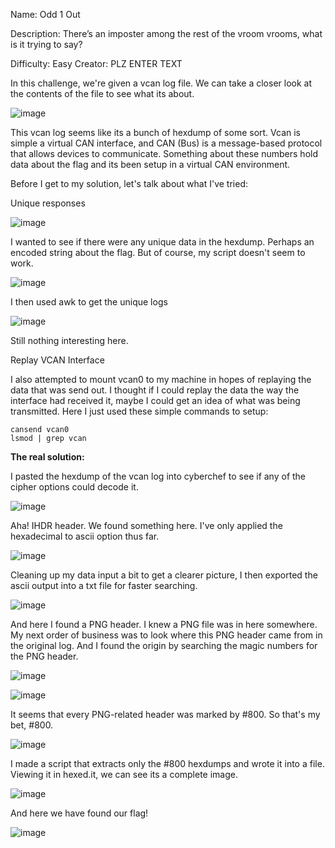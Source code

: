 Name: Odd 1 Out

Description: There’s an imposter among the rest of the vroom vrooms, what is it trying to say?

Difficulty: Easy
Creator: PLZ ENTER TEXT

In this challenge, we're given a vcan log file. We can take a closer look at the contents of the file to see what its about.

![image](https://github.com/user-attachments/assets/07624615-1b99-447e-983b-607055332d21)

This vcan log seems like its a bunch of hexdump of some sort. Vcan is simple a virtual CAN interface, and CAN (Bus) is a message-based protocol that allows devices to communicate. Something about these numbers hold data about the flag and its been setup in a virtual CAN environment.

Before I get to my solution, let's talk about what I've tried:

Unique responses

![image](https://github.com/user-attachments/assets/d05e8e48-68fb-48a6-9818-130aba9e0046)

I wanted to see if there were any unique data in the hexdump. Perhaps an encoded string about the flag. But of course, my script doesn't seem to work.

![image](https://github.com/user-attachments/assets/262da0cf-d1ee-49d8-87ea-43cd00313751)

I then used awk to get the unique logs

![image](https://github.com/user-attachments/assets/70bc2870-776d-409a-bc71-2a91b4aa8dec)

Still nothing interesting here.


Replay VCAN Interface

I also attempted to mount vcan0 to my machine in hopes of replaying the data that was send out. I thought if I could replay the data the way the interface had received it, maybe I could get an idea of what was being transmitted.
Here I just used these simple commands to setup:
```
cansend vcan0
lsmod | grep vcan
```


**The real solution:**

I pasted the hexdump of the vcan log into cyberchef to see if any of the cipher options could decode it.

![image](https://github.com/user-attachments/assets/1604bb0f-6b1e-4042-bc8b-218a07c2a45c)

Aha! IHDR header. We found something here. I've only applied the hexadecimal to ascii option thus far.

![image](https://github.com/user-attachments/assets/6cd3e103-e42c-42ea-b4e3-7e88e7b2907d)

Cleaning up my data input a bit to get a clearer picture, I then exported the ascii output into a txt file for faster searching.

![image](https://github.com/user-attachments/assets/a9559835-e94a-4886-b57a-641bd89a6513)

And here I found a PNG header. I knew a PNG file was in here somewhere.
My next order of business was to look where this PNG header came from in the original log. And I found the origin by searching the magic numbers for the PNG header.

![image](https://github.com/user-attachments/assets/6108660f-ac3a-4715-b374-1a27588ac7c6)

![image](https://github.com/user-attachments/assets/f7789ab5-bed1-47bb-a7cb-ca4411ea7461)

It seems that every PNG-related header was marked by #800. So that's my bet, #800.

![image](https://github.com/user-attachments/assets/57fc1dae-1d67-46f7-9c7e-bc3df4bad1cc)

I made a script that extracts only the #800 hexdumps and wrote it into a file. 
Viewing it in hexed.it, we can see its a complete image.

![image](https://github.com/user-attachments/assets/bb8a0fab-0b8e-40cf-95ab-77f4f8c2bb30)

And here we have found our flag!

![image](https://github.com/user-attachments/assets/4d817688-049f-4494-866f-d5ddc2c68b31)

